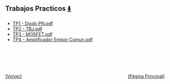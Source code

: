 
<html>
<body>
<h2>Trabajos Practicos <a href="https://downgit.github.io/#/home?url=https://github.com/Apuntes-FIUBA/Apuntes-Electronica/tree/main/86 - Electrónica/8603 - Dispositivos Semiconductores/Trabajos Practicos" style="font-size:20px">  ⬇️ </a></h2>
<ul>
    <li><a href="TP1 - Diodo PN.pdf">TP1 - Diodo PN.pdf</a></li>
    <li><a href="TP2 - TBJ.pdf">TP2 - TBJ.pdf</a></li>
    <li><a href="TP3 - MOSFET.pdf">TP3 - MOSFET.pdf</a></li>
    <li><a href="TP4 - Amplificador Emisor Comun.pdf">TP4 - Amplificador Emisor Comun.pdf</a></li>
</ul>
</body>
</html>









<br><br><br><br><br><a href="../" style="float: left">(Volver)</a> <a href="https://apuntes-fiuba.github.io/Apuntes-Electronica" style="float: right">(Página Principal)</a>

